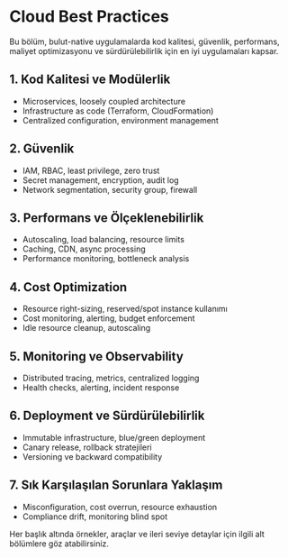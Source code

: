 # Cloud Best Practices

Bu bölüm, bulut-native uygulamalarda kod kalitesi, güvenlik, performans, maliyet optimizasyonu ve sürdürülebilirlik için en iyi uygulamaları kapsar.

## 1. Kod Kalitesi ve Modülerlik
- Microservices, loosely coupled architecture
- Infrastructure as code (Terraform, CloudFormation)
- Centralized configuration, environment management

## 2. Güvenlik
- IAM, RBAC, least privilege, zero trust
- Secret management, encryption, audit log
- Network segmentation, security group, firewall

## 3. Performans ve Ölçeklenebilirlik
- Autoscaling, load balancing, resource limits
- Caching, CDN, async processing
- Performance monitoring, bottleneck analysis

## 4. Cost Optimization
- Resource right-sizing, reserved/spot instance kullanımı
- Cost monitoring, alerting, budget enforcement
- Idle resource cleanup, autoscaling

## 5. Monitoring ve Observability
- Distributed tracing, metrics, centralized logging
- Health checks, alerting, incident response

## 6. Deployment ve Sürdürülebilirlik
- Immutable infrastructure, blue/green deployment
- Canary release, rollback stratejileri
- Versioning ve backward compatibility

## 7. Sık Karşılaşılan Sorunlara Yaklaşım
- Misconfiguration, cost overrun, resource exhaustion
- Compliance drift, monitoring blind spot

Her başlık altında örnekler, araçlar ve ileri seviye detaylar için ilgili alt bölümlere göz atabilirsiniz.
